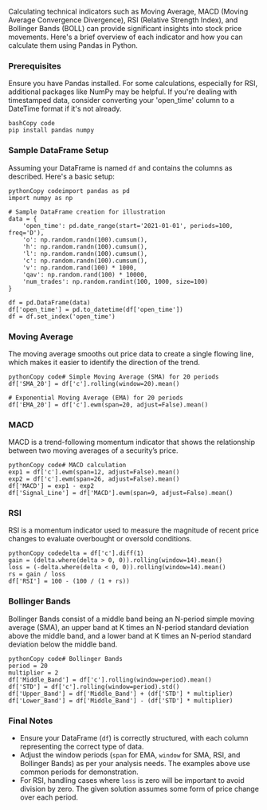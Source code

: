 Calculating technical indicators such as Moving Average, MACD (Moving Average Convergence Divergence), RSI (Relative Strength Index), and Bollinger Bands (BOLL) can provide significant insights into stock price movements. Here's a brief overview of each indicator and how you can calculate them using Pandas in Python.

### Prerequisites

Ensure you have Pandas installed. For some calculations, especially for RSI, additional packages like NumPy may be helpful. If you're dealing with timestamped data, consider converting your 'open_time' column to a DateTime format if it's not already.

```
bashCopy code
pip install pandas numpy
```

### Sample DataFrame Setup

Assuming your DataFrame is named `df` and contains the columns as described. Here's a basic setup:

```
pythonCopy codeimport pandas as pd
import numpy as np

# Sample DataFrame creation for illustration
data = {
    'open_time': pd.date_range(start='2021-01-01', periods=100, freq='D'),
    'o': np.random.randn(100).cumsum(),
    'h': np.random.randn(100).cumsum(),
    'l': np.random.randn(100).cumsum(),
    'c': np.random.randn(100).cumsum(),
    'v': np.random.rand(100) * 1000,
    'qav': np.random.rand(100) * 10000,
    'num_trades': np.random.randint(100, 1000, size=100)
}

df = pd.DataFrame(data)
df['open_time'] = pd.to_datetime(df['open_time'])
df = df.set_index('open_time')
```

### Moving Average

The moving average smooths out price data to create a single flowing line, which makes it easier to identify the direction of the trend.

```
pythonCopy code# Simple Moving Average (SMA) for 20 periods
df['SMA_20'] = df['c'].rolling(window=20).mean()

# Exponential Moving Average (EMA) for 20 periods
df['EMA_20'] = df['c'].ewm(span=20, adjust=False).mean()
```

### MACD

MACD is a trend-following momentum indicator that shows the relationship between two moving averages of a security’s price.

```
pythonCopy code# MACD calculation
exp1 = df['c'].ewm(span=12, adjust=False).mean()
exp2 = df['c'].ewm(span=26, adjust=False).mean()
df['MACD'] = exp1 - exp2
df['Signal_Line'] = df['MACD'].ewm(span=9, adjust=False).mean()
```

### RSI

RSI is a momentum indicator used to measure the magnitude of recent price changes to evaluate overbought or oversold conditions.

```
pythonCopy codedelta = df['c'].diff(1)
gain = (delta.where(delta > 0, 0)).rolling(window=14).mean()
loss = (-delta.where(delta < 0, 0)).rolling(window=14).mean()
rs = gain / loss
df['RSI'] = 100 - (100 / (1 + rs))
```

### Bollinger Bands

Bollinger Bands consist of a middle band being an N-period simple moving average (SMA), an upper band at K times an N-period standard deviation above the middle band, and a lower band at K times an N-period standard deviation below the middle band.

```
pythonCopy code# Bollinger Bands
period = 20
multiplier = 2
df['Middle_Band'] = df['c'].rolling(window=period).mean()
df['STD'] = df['c'].rolling(window=period).std()
df['Upper_Band'] = df['Middle_Band'] + (df['STD'] * multiplier)
df['Lower_Band'] = df['Middle_Band'] - (df['STD'] * multiplier)
```

### Final Notes

- Ensure your DataFrame (`df`) is correctly structured, with each column representing the correct type of data.
- Adjust the window periods (`span` for EMA, `window` for SMA, RSI, and Bollinger Bands) as per your analysis needs. The examples above use common periods for demonstration.
- For RSI, handling cases where `loss` is zero will be important to avoid division by zero. The given solution assumes some form of price change over each period.